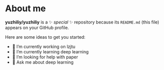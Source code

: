 # About me


**yuzhiliy/yuzhiliy** is a ✨ _special_ ✨ repository because its `README.md` (this file) appears on your GitHub profile.

Here are some ideas to get you started:

- 🔭 I’m currently working on lzjtu
- 🌱 I’m currently learning deep learning
- 🤔 I’m looking for help with paper
- 💬 Ask me about deep learning


